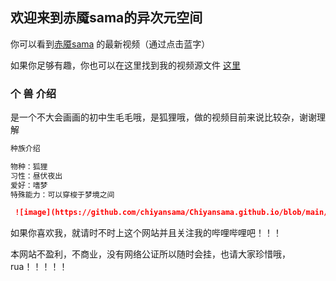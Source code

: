 ## 欢迎来到赤魇sama的异次元空间

你可以看到[赤魇sama](https://space.bilibili.com/499904421) 的最新视频（通过点击蓝字）

如果你足够有趣，你也可以在这里找到我的视频源文件 [这里](https://github.com/chiyansama/Chiyansama.github.io) 

### 个 兽 介绍

是一个不大会画画的初中生毛毛哦，是狐狸哦，做的视频目前来说比较杂，谢谢理解

```markdown
种族介绍

物种：狐狸
习性：昼伏夜出
爱好：嗜梦
特殊能力：可以穿梭于梦境之间

 ![image](https://github.com/chiyansama/Chiyansama.github.io/blob/main/p1.jpg)
```

如果你喜欢我，就请时不时上这个网站并且关注我的哔哩哔哩吧！！！

本网站不盈利，不商业，没有网络公证所以随时会挂，也请大家珍惜哦，rua！！！！！
